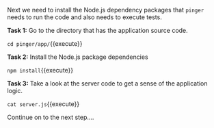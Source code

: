 Next we need to install the Node.js dependency packages that `pinger` needs to run  the code and also needs to execute tests.

**Task 1:** Go to the directory that has the application source code.

`cd pinger/app/`{{execute}}

**Task 2:** Install the Node.js package dependencies

`npm install`{{execute}}

**Task 3:** Take a look at the server code to get a sense of the application logic.

`cat server.js`{{execute}}

Continue on to the next step....






